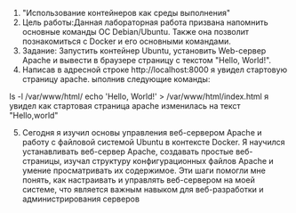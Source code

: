 1. "Использование контейнеров как среды выполнения"
2. Цель работы:Данная лабораторная работа призвана напомнить основные команды ОС Debian/Ubuntu. Также она позволит познакомиться с Docker и его основными командами.
3. Задание: Запустить контейнер Ubuntu, установить Web-сервер Apache и вывести в браузере страницу с текстом "Hello, World!".
4. Написав в адресной строке http://localhost:8000 я увидел стартовую страницу apache.
ыполнив следующие команды:

ls -l /var/www/html/
echo 'Hello, World!' > /var/www/html/index.html
я увидел как стартовая страница apache изменилась на текст "Hello,world"



5. Сегодня я изучил основы управления веб-сервером Apache и работу с файловой системой Ubuntu в контексте Docker. Я научился устанавливать веб-сервер Apache, создавать простые веб-страницы, изучал структуру конфигурационных файлов Apache и умение просматривать их содержимое. Эти шаги помогли мне понять, как настраивать и управлять веб-сервером на моей системе, что является важным навыком для веб-разработки и администрирования серверов
